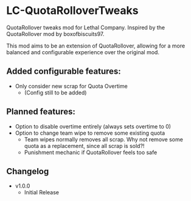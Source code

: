 # LC-QuotaRolloverTweaks
 QuotaRollover tweaks mod for Lethal Company. Inspired by the QuotaRollover mod by boxofbiscuits97.

 This mod aims to be an extension of QuotaRollover, allowing for a more balanced and configurable experience over the original mod.


## Added configurable features:
- Only consider new scrap for Quota Overtime
	- (Config still to be added)

## Planned features:
- Option to disable overtime entirely (always sets overtime to 0)
- Option to change team wipe to remove some existing quota
	- Team wipes normally removes all scrap. Why not remove some quota as a replacement, since all scrap is sold?!
	- Punishment mechanic if QuotaRollover feels too safe


## Changelog
- v1.0.0
	- Initial Release